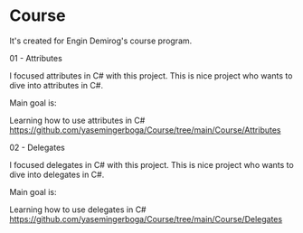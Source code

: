 # Course
It's created for Engin Demirog's course program. 

01 - Attributes

I focused attributes in C# with this project. This is nice project who wants to dive into attributes in C#.

Main goal is:

Learning how to use attributes in C#
https://github.com/yasemingerboga/Course/tree/main/Course/Attributes

02 - Delegates

I focused delegates in C# with this project. This is nice project who wants to dive into delegates in C#.

Main goal is:

Learning how to use delegates in C#
https://github.com/yasemingerboga/Course/tree/main/Course/Delegates
